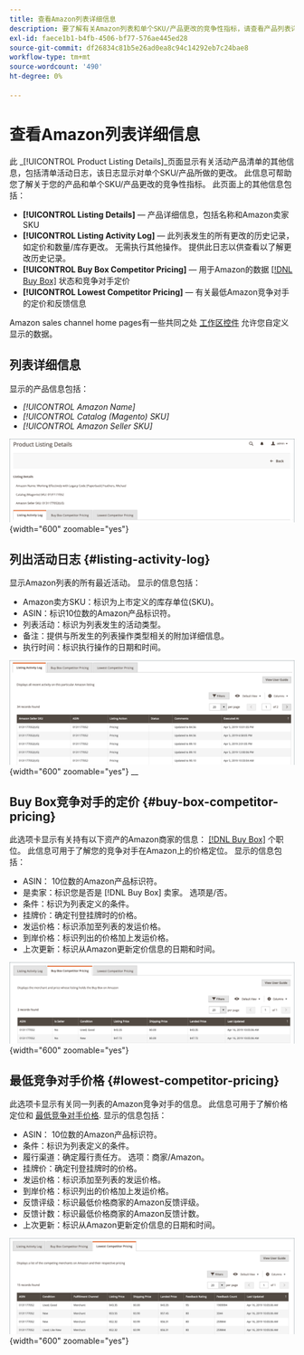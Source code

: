 ```yaml
---
title: 查看Amazon列表详细信息
description: 要了解有关Amazon列表和单个SKU/产品更改的竞争性指标，请查看产品列表详细信息页面。
exl-id: faece1b1-b4fb-4506-bf77-576ae445ed28
source-git-commit: df26834c81b5e26ad0ea8c94c14292eb7c24bae8
workflow-type: tm+mt
source-wordcount: '490'
ht-degree: 0%

---
```


# 查看Amazon列表详细信息

此 _[!UICONTROL Product Listing Details]_页面显示有关活动产品清单的其他信息，包括清单活动日志，该日志显示对单个SKU/产品所做的更改。 此信息可帮助您了解关于您的产品和单个SKU/产品更改的竞争性指标。 此页面上的其他信息包括：

- **[!UICONTROL Listing Details]**  — 产品详细信息，包括名称和Amazon卖家SKU
- **[!UICONTROL Listing Activity Log]**  — 此列表发生的所有更改的历史记录，如定价和数量/库存更改。 无需执行其他操作。 提供此日志以供查看以了解更改历史记录。
- **[!UICONTROL Buy Box Competitor Pricing]**  — 用于Amazon的数据 [[!DNL Buy Box]](./buy-box-competitor-pricing.md) 状态和竞争对手定价
- **[!UICONTROL Lowest Competitor Pricing]**  — 有关最低Amazon竞争对手的定价和反馈信息

Amazon sales channel home pages有一些共同之处 [工作区控件](./workspace-controls.md) 允许您自定义显示的数据。

## 列表详细信息

显示的产品信息包括：

- _[!UICONTROL Amazon Name]_
- _[!UICONTROL Catalog (Magento) SKU]_
- _[!UICONTROL Amazon Seller SKU]_

![列表详细信息](assets/amazon-product-listing-details.png){width="600" zoomable="yes"}

## 列出活动日志 {#listing-activity-log}

显示Amazon列表的所有最近活动。 显示的信息包括：

- Amazon卖方SKU：标识为上市定义的库存单位(SKU)。
- ASIN：标识10位数的Amazon产品标识符。
- 列表活动：标识为列表发生的活动类型。
- 备注：提供与所发生的列表操作类型相关的附加详细信息。
- 执行时间：标识执行操作的日期和时间。

![产品列表详细信息 — 列表活动日志](assets/amazon-listing-activity-log.png){width="600" zoomable="yes"}
__

## Buy Box竞争对手的定价 {#buy-box-competitor-pricing}

此选项卡显示有关持有以下资产的Amazon商家的信息： [[!DNL Buy Box]](./buy-box-competitor-pricing.md) 个职位。 此信息可用于了解您的竞争对手在Amazon上的价格定位。 显示的信息包括：

- ASIN： 10位数的Amazon产品标识符。
- 是卖家：标识您是否是 [!DNL Buy Box] 卖家。 选项是/否。
- 条件：标识为列表定义的条件。
- 挂牌价：确定刊登挂牌时的价格。
- 发运价格：标识添加至列表的发运价格。
- 到岸价格：标识列出的价格加上发运价格。
- 上次更新：标识从Amazon更新定价信息的日期和时间。

![产品列表详细信息：Buy Box竞争对手定价](assets/amazon-listing-details-buy-box-2.png){width="600" zoomable="yes"}

## 最低竞争对手价格 {#lowest-competitor-pricing}

此选项卡显示有关同一列表的Amazon竞争对手的信息。 此信息可用于了解价格定位和 [最低竞争对手价格](./lowest-competitor-pricing.md). 显示的信息包括：

- ASIN： 10位数的Amazon产品标识符。
- 条件：标识为列表定义的条件。
- 履行渠道：确定履行责任方。 选项：商家/Amazon。
- 挂牌价：确定刊登挂牌时的价格。
- 发运价格：标识添加至列表的发运价格。
- 到岸价格：标识列出的价格加上发运价格。
- 反馈评级：标识最低价格商家的Amazon反馈评级。
- 反馈计数：标识最低价格商家的Amazon反馈计数。
- 上次更新：标识从Amazon更新定价信息的日期和时间。

![产品列表详细信息 — 最低竞争对手定价](assets/amazon-listing-details-lowest-comp.png){width="600" zoomable="yes"}
